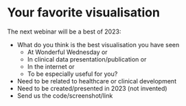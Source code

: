 # Your favorite visualisation

The next webinar will be a best of 2023:
- What do you think is the best visualisation you have seen
  - At Wonderful Wednesday or
  - In clinical data presentation/publication or
  - In the internet or
  - To be especially useful for you?
- Need to be related to healthcare or clinical development
- Need to be created/presented in 2023 (not invented)
- Send us the code/screenshot/link